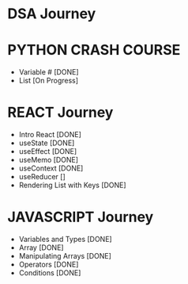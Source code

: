 # DSA Journey

# PYTHON CRASH COURSE

- Variable # [DONE]
- List [On Progress]

# REACT Journey

- Intro React [DONE]
- useState [DONE]
- useEffect [DONE]
- useMemo [DONE]
- useContext [DONE]
- useReducer []
- Rendering List with Keys [DONE]

# JAVASCRIPT Journey

- Variables and Types [DONE]
- Array [DONE]
- Manipulating Arrays [DONE]
- Operators [DONE]
- Conditions [DONE]
